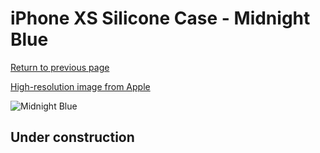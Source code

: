 # iPhone XS Silicone Case - Midnight Blue

[Return to previous page](/iphone_x)

[High-resolution image from Apple](https://store.storeimages.cdn-apple.com/8756/as-images.apple.com/is/MRWG2?wid=4500&hei=4500&fmt=png)

<div style="width: 500px"><img src="/everyphone/MRWG2.png" alt="Midnight Blue"></div>

## Under construction
